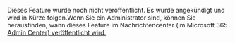 Dieses Feature wurde noch nicht veröffentlicht. Es wurde angekündigt und wird in Kürze folgen.Wenn Sie ein Administrator sind, können Sie herausfinden, wann dieses Feature im Nachrichtencenter (im Microsoft 365 [Admin Center) veröffentlicht wird.](https://portal.office.com/adminportal/home)